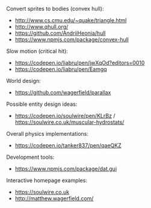 Convert sprites to bodies (convex hull):
- http://www.cs.cmu.edu/~quake/triangle.html
- http://www.qhull.org/
- https://github.com/AndriiHeonia/hull
- https://www.npmjs.com/package/convex-hull

Slow motion (critical hit):
- https://codepen.io/liabru/pen/jwXqOd?editors=0010
- https://codepen.io/liabru/pen/Eamgq

World design:
- https://github.com/wagerfield/parallax

Possible entity design ideas:
- https://codepen.io/soulwire/pen/KLrBz / https://soulwire.co.uk/muscular-hydrostats/

Overall physics implementations:
- https://codepen.io/tanker837/pen/qaeQKZ

Development tools:
- https://www.npmjs.com/package/dat.gui

Interactive homepage examples:
- https://soulwire.co.uk
- http://matthew.wagerfield.com/

